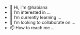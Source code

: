 - 👋 Hi, I’m @habiana
- 👀 I’m interested in ...
- 🌱 I’m currently learning ...
- 💞️ I’m looking to collaborate on ...
- 📫 How to reach me ...

<!---
habiana/habiana is a ✨ special ✨ repository because its `README.md` (this file) appears on your GitHub profile.
You can click the Preview link to take a look at your changes.
--->
